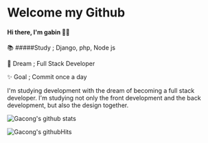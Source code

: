 # Welcome my Github

#### __Hi there, I'm gabin 🤞🏻__


📚 #####Study ; Django, php, Node js


🌱 Dream ; Full Stack Developer


✨ Goal  ; Commit once a day


I'm studying development with the dream of becoming a full stack developer. I'm studying not only the front development and the back development, but also the design together.


![Gacong's github stats](https://github-readme-stats.vercel.app/api?username=choigabin&theme=slateorange&show_icons=true)

![Gacong's githubHits](https://hits.seeyoufarm.com/api/count/incr/badge.svg?url=https%3A%2F%2Fgithub.com%2Fchoigabin&count_bg=%23F2A128&title_bg=%2336393F&icon=&icon_color=%23E7E7E7&title=hits&edge_flat=false)

